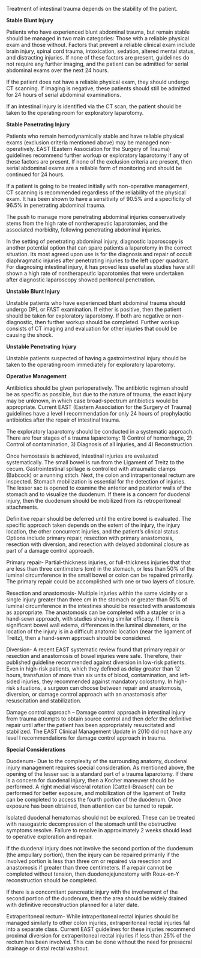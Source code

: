 Treatment of intestinal trauma depends on the stability of the patient.

**Stable Blunt Injury**

Patients who have experienced blunt abdominal trauma, but remain stable should be managed in two main categories: Those with a reliable physical exam and those without. Factors that prevent a reliable clinical exam include brain injury, spinal cord trauma, intoxication, sedation, altered mental status, and distracting injuries. If none of these factors are present, guidelines do not require any further imaging, and the patient can be admitted for serial abdominal exams over the next 24 hours.

If the patient does not have a reliable physical exam, they should undergo CT scanning. If imaging is negative, these patients should still be admitted for 24 hours of serial abdominal examinations.

If an intestinal injury is identified via the CT scan, the patient should be taken to the operating room for exploratory laparotomy.

**Stable Penetrating Injury**

Patients who remain hemodynamically stable and have reliable physical exams (exclusion criteria mentioned above) may be managed non-operatively. EAST (Eastern Association for the Surgery of Trauma) guidelines recommend further workup or exploratory laparotomy if any of these factors are present. If none of the exclusion criteria are present, then serial abdominal exams are a reliable form of monitoring and should be continued for 24 hours.

If a patient is going to be treated initially with non-operative management, CT scanning is recommended regardless of the reliability of the physical exam. It has been shown to have a sensitivity of 90.5% and a specificity of 96.5% in penetrating abdominal trauma.

The push to manage more penetrating abdominal injuries conservatively stems from the high rate of nontherapeutic laparotomies, and the associated morbidity, following penetrating abdominal injuries.

In the setting of penetrating abdominal injury, diagnostic laparoscopy is another potential option that can spare patients a laparotomy in the correct situation. Its most agreed upon use is for the diagnosis and repair of occult diaphragmatic injuries after penetrating injuries to the left upper quadrant. For diagnosing intestinal injury, it has proved less useful as studies have still shown a high rate of nontherapeutic laparotomies that were undertaken after diagnostic laparoscopy showed peritoneal penetration.

**Unstable Blunt Injury**

Unstable patients who have experienced blunt abdominal trauma should undergo DPL or FAST examination. If either is positive, then the patient should be taken for exploratory laparotomy. If both are negative or non-diagnostic, then further workup should be completed. Further workup consists of CT imaging and evaluation for other injuries that could be causing the shock.

**Unstable Penetrating Injury**

Unstable patients suspected of having a gastrointestinal injury should be taken to the operating room immediately for exploratory laparotomy.

**Operative Management**

Antibiotics should be given perioperatively. The antibiotic regimen should be as specific as possible, but due to the nature of trauma, the exact injury may be unknown, in which case broad-spectrum antibiotics would be appropriate. Current EAST (Eastern Association for the Surgery of Trauma) guidelines have a level I recommendation for only 24 hours of prophylactic antibiotics after the repair of intestinal trauma.

The exploratory laparotomy should be conducted in a systematic approach. There are four stages of a trauma laparotomy: 1) Control of hemorrhage, 2) Control of contamination, 3) Diagnosis of all injuries, and 4) Reconstruction.

Once hemostasis is achieved, intestinal injuries are evaluated systematically. The small bowel is run from the Ligament of Treitz to the cecum. Gastrointestinal spillage is controlled with atraumatic clamps (Babcock) or a running stitch. Next, the colon and intraperitoneal rectum are inspected. Stomach mobilization is essential for the detection of injuries. The lesser sac is opened to examine the anterior and posterior walls of the stomach and to visualize the duodenum. If there is a concern for duodenal injury, then the duodenum should be mobilized from its retroperitoneal attachments.

Definitive repair should be deferred until the entire bowel is evaluated. The specific approach taken depends on the extent of the injury, the injury location, the other concurrent injuries, and the patient’s clinical status. Options include primary repair, resection with primary anastomosis, resection with diversion, and resection with delayed abdominal closure as part of a damage control approach.

Primary repair- Partial-thickness injuries, or full-thickness injuries that that are less than three centimeters (cm) in the stomach, or less than 50% of the luminal circumference in the small bowel or colon can be repaired primarily. The primary repair could be accomplished with one or two layers of closure.

Resection and anastomosis- Multiple injuries within the same vicinity or a single injury greater than three cm in the stomach or greater than 50% of luminal circumference in the intestines should be resected with anastomosis as appropriate. The anastomosis can be completed with a stapler or in a hand-sewn approach, with studies showing similar efficacy. If there is significant bowel wall edema, differences in the luminal diameters, or the location of the injury is in a difficult anatomic location (near the ligament of Treitz), then a hand-sewn approach should be considered.

Diversion- A recent EAST systematic review found that primary repair or resection and anastomosis of bowel injuries were safe. Therefore, their published guideline recommended against diversion in low-risk patients. Even in high-risk patients, which they defined as delay greater than 12 hours, transfusion of more than six units of blood, contamination, and left-sided injuries, they recommended against mandatory colostomy. In high-risk situations, a surgeon can choose between repair and anastomosis, diversion, or damage control approach with an anastomosis after resuscitation and stabilization.

Damage control approach – Damage control approach in intestinal injury from trauma attempts to obtain source control and then defer the definitive repair until after the patient has been appropriately resuscitated and stabilized. The EAST Clinical Management Update in 2010 did not have any level I recommendations for damage control approach in trauma.

**Special Considerations**

Duodenum- Due to the complexity of the surrounding anatomy, duodenal injury management requires special consideration. As mentioned above, the opening of the lesser sac is a standard part of a trauma laparotomy. If there is a concern for duodenal injury, then a Kocher maneuver should be performed. A right medial visceral rotation (Cattell-Braasch) can be performed for better exposure, and mobilization of the ligament of Treitz can be completed to access the fourth portion of the duodenum. Once exposure has been obtained, then attention can be turned to repair.

Isolated duodenal hematomas should not be explored. These can be treated with nasogastric decompression of the stomach until the obstructive symptoms resolve. Failure to resolve in approximately 2 weeks should lead to operative exploration and repair.

If the duodenal injury does not involve the second portion of the duodenum (the ampullary portion), then the injury can be repaired primarily if the involved portion is less than three cm or repaired via resection and anastomosis if greater than three centimeters. If a repair cannot be completed without tension, then duodenojejunostomy with Roux-en-Y reconstruction should be completed.

If there is a concomitant pancreatic injury with the involvement of the second portion of the duodenum, then the area should be widely drained with definitive reconstruction planned for a later date.

Extraperitoneal rectum- While intraperitoneal rectal injuries should be managed similarly to other colon injuries, extraperitoneal rectal injuries fall into a separate class. Current EAST guidelines for these injuries recommend proximal diversion for extraperitoneal rectal injuries if less than 25% of the rectum has been involved. This can be done without the need for presacral drainage or distal rectal washout.